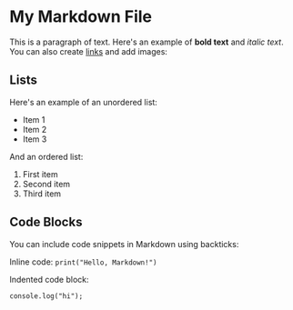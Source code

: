 # My Markdown File

This is a paragraph of text. Here's an example of **bold text** and _italic text_. You can also create [links](https://www.example.com) and add images:

## Lists

Here's an example of an unordered list:

- Item 1
- Item 2
- Item 3

And an ordered list:

1. First item
2. Second item
3. Third item

## Code Blocks

You can include code snippets in Markdown using backticks:

Inline code: `print("Hello, Markdown!")`

Indented code block:

```
console.log("hi");
```

